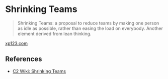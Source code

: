 # Shrinking Teams

> Shrinking Teams: a proposal to reduce teams by making one person as idle as possible, rather than easing the load on everybody. Another element derived from lean thinking.

[xp123.com](http://xp123.com/articles/review-extreme-programming-explained-2e/)


## References

* [C2 Wiki: Shrinking Teams](https://c2.com/cgi/wiki?ShrinkingTeams)
